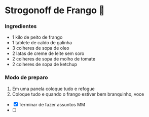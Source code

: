 # **Strogonoff de Frango** :chicken:

### Ingredientes

- 1 kilo de peito de frango
- 1 tablete de caldo de galinha
- 3 colheres de sopa de oleo
- 2 latas de creme de leite sem soro
- 2 colheres de sopa de molho de tomate
- 2 colheres de sopa de ketchup



### Modo de preparo

1. Em uma panela coloque tudo e refogue
2. Coloque tudo e quando o frango estiver bem branquinho, voce 

- [x] Terminar de fazer assuntos MM
- [ ] 